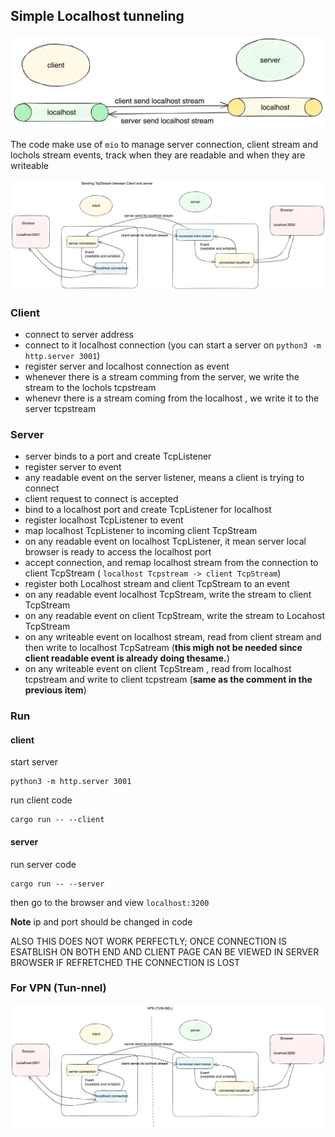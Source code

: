 ## Simple Localhost tunneling

![](./img/localhosttunnel.png)

The code make use of `mio` to manage server connection, client stream and lochols stream events, track when they are readable and
when they are writeable

![](./img/localhosttransport.png)

### Client

- connect to server address
- connect to it localhost connection (you can start a server on `python3 -m http.server 3001`)
- register server and localhost connection as event
- whenever there is a stream comming from the server, we write the stream to the lochols tcpstream
- whenevr there is a stream coming from the localhost , we write it to the server tcpstream

### Server

- server binds to a port and create TcpListener
- register server to event
- any readable event on the server listener, means a client is trying to connect
- client request to connect is accepted
- bind to a localhost port and create TcpListener for localhost
- register localhost TcpListener to event
- map localhost TcpListener to incoming client TcpStream
- on any readable event on localhost TcpListener, it mean server local browser is ready to access the localhost port
- accept connection, and remap localhost stream from the connection to client TcpStream ( `localhost Tcpstream -> client TcpStream`)
- register both Localhost stream and client TcpStream to an event
- on any readable event localhost TcpStream, write the stream to client TcpStream
- on any readable event on client TcpStream, write the stream to Locahost TcpStream
- on any writeable event on localhost stream, read from client stream and then write to localhost TcpSatream (**this migh not be needed since client readable event is already doing thesame.**)
- on any writeable event on client TcpStream , read from localhost tcpstream and write to client tcpstream (**same as the comment in the previous item**)

### Run

#### client

start server

```
python3 -m http.server 3001
```

run client code

```
cargo run -- --client
```

#### server

run server code

```
cargo run -- --server
```

then go to the browser and view `localhost:3200`

**Note** ip and port should be changed in code

ALSO THIS DOES NOT WORK PERFECTLY; ONCE CONNECTION IS ESATBLISH ON BOTH END AND CLIENT PAGE CAN BE VIEWED IN SERVER BROWSER IF REFRETCHED THE CONNECTION IS LOST

### For VPN (Tun-nnel)

![](./img/vpn.png)
